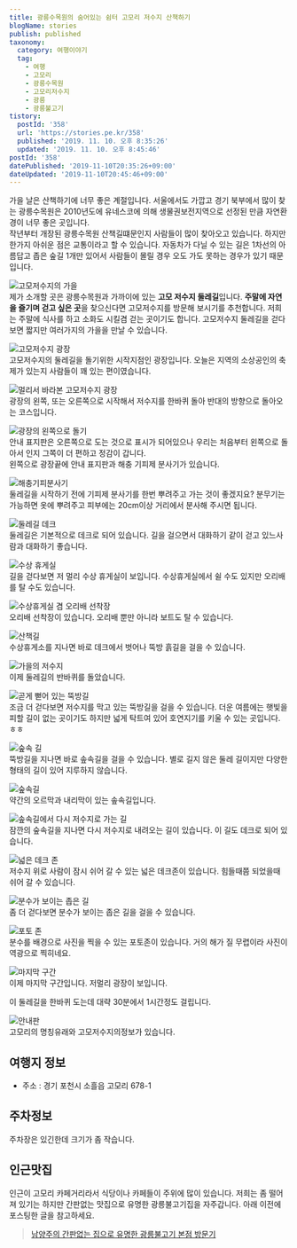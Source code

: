 ```yaml
---
title: 광릉수목원의 숨어있는 쉼터 고모리 저수지 산책하기
blogName: stories
publish: published
taxonomy:
  category: 여행이야기
  tag:
    - 여행
    - 고모리
    - 광릉수목원
    - 고모리저수지
    - 광릉
    - 광릉불고기
tistory:
  postId: '358'
  url: 'https://stories.pe.kr/358'
  published: '2019. 11. 10. 오후 8:35:26'
  updated: '2019. 11. 10. 오후 8:45:46'
postId: '358'
datePublished: '2019-11-10T20:35:26+09:00'
dateUpdated: '2019-11-10T20:45:46+09:00'
---
```


가을 날은 산책하기에 너무 좋은 계절입니다. 서울에서도 가깝고 경기 북부에서 많이 찾는 광릉수목원은 2010년도에 유네스코에 의해 생물권보전지역으로 선정된 만큼 자연환경이 너무 좋은 곳입니다.  
작년부터 개장된 광릉수목원 산책길떄문인지 사람들이 많이 찾아오고 있습니다. 하지만 한가지 아쉬운 점은 교통이라고 할 수 있습니다. 자동차가 다닐 수 있는 길은 1차선의 아름답고 좁은 숲길 1개만 있어서 사람들이 몰릴 경우 오도 가도 못하는 경우가 있기 때문입니다.

![고모저수지의 가을](images/2019-11-10-18-59-34.jpg)  
제가 소개할 곳은 광릉수목원과 가까이에 있는 **고모 저수지 둘레길**입니다. **주말에 자연을 즐기며 걷고 싶은 곳**을 찾으신다면 고모저수지를 방문해 보시기를 추천합니다. 저희는 주말에 식사를 하고 소화도 시킬겸 걷는 곳이기도 합니다.
고모저수지 둘레길을 걷다보면 짧지만 여러가지의 가을을 만날 수 있습니다.

![고모저수지 광장](images/2019-11-10-19-02-48.jpg)  
고모저수지의 둘레길을 돌기위한 시작지점인 광장입니다. 오늘은 지역의 소상공인의 축제가 있는지 사람들이 꽤 있는 편이였습니다.

![멀리서 바라본 고모저수지 광장](images/2019-11-10-19-04-11.jpg)  
광장의 왼쪽, 또는 오른쪽으로 시작해서 저수지를 한바퀴 돌아 반대의 방향으로 돌아오는 코스입니다.

![광장의 왼쪽으로 돌기](images/2019-11-10-19-06-10.jpg)  
안내 표지판은 오른쪽으로 도는 것으로 표시가 되어있으나 우리는 처음부터 왼쪽으로 돌아서 인지 그쪽이 더 편하고 정감이 갑니다.  
왼쪽으로 광장끝에 안내 표지판과 해충 기피제 분사기가 있습니다.

![해충기피분사기](images/2019-11-10-19-08-59.jpg)  
둘레길을 시작하기 전에 기피제 분사기를 한번 뿌려주고 가는 것이 좋겠지요? 분무기는 가능하면 옷에 뿌려주고 피부에는 20cm이상 거리에서 분사해 주시면 됩니다.

![둘레길 데크](images/2019-11-10-20-04-01.jpg)  
둘레길은 기본적으로 데크로 되어 있습니다. 길을 걸으면서 대화하기 같이 걷고 있느사람과 대화하기 좋습니다.

![수상 휴게실](images/2019-11-10-20-05-20.jpg)  
길을 걷다보면 저 멀리 수상 휴게실이 보입니다. 수상휴게실에서 쉴 수도 있지만 오리배를 탈 수도 있습니다.

![수상휴게실 겸 오리배 선착장](images/2019-11-10-20-10-18.jpg)  
오리배 선착장이 있습니다. 오리배 뿐만 아니라 보트도 탈 수 있습니다.

![산책길](images/2019-11-10-20-11-20.jpg)  
수상휴게소를 지나면 바로 데크에서 벗어나 뚝방 흙길을 걸을 수 있습니다.

![가을의 저수지](images/2019-11-10-20-13-46.jpg)  
이제 둘레길의 반바퀴를 돌았습니다.

![곧게 뻗어 있는 뚝방길](images/2019-11-10-20-14-46.jpg)  
조금 더 걷다보면 저수지를 막고 있는 뚝방길을 걸을 수 있습니다. 더운 여름에는 햇빛을 피할 길이 없는 곳이기도 하지만 넓게 탁트여 있어 호연지기를 키울 수 있는 곳입니다. ㅎㅎ

![숲속 길](images/2019-11-10-20-18-13.jpg)  
뚝방길을 지나면 바로 솦속길을 걸을 수 있습니다. 별로 길지 않은 둘레 길이지만 다양한 형태의 길이 있어 지루하지 않습니다.

![숲속길](images/2019-11-10-20-19-12.jpg)  
약간의 오르막과 내리막이 있는 솦속길입니다.

![솦속길에서 다시 저수지로 가는 길](images/2019-11-10-20-19-54.jpg)  
잠깐의 숲속길을 지나면 다시 저수지로 내려오는 길이 있습니다. 이 길도 데크로 되어 있습니다.

![넓은 데크 존](images/2019-11-10-20-21-06.jpg)  
저수지 위로 사람이 잠시 쉬어 갈 수 있는 넓은 데크존이 있습니다. 힘들때쯤 되었을때 쉬어 갈 수 있습니다.

![분수가 보이는 좁은 길](images/2019-11-10-20-22-53.jpg)  
좀 더 걷다보면 분수가 보이는 좁은 길을 걸을 수 있습니다.

![포토 존](images/2019-11-10-20-24-03.jpg)  
분수를 배경으로 사진을 찍을 수 있는 포토존이 있습니다. 거의 해가 질 무렵이라 사진이 역광으로 찍히네요.

![마지막 구간](images/2019-11-10-20-26-25.jpg)  
이제 마지막 구간입니다. 저멀리 광장이 보입니다.

이 둘레길을 한바퀴 도는데 대략 30분에서 1시간정도 걸립니다.

![안내판](images/2019-11-10-20-34-13.jpg)  
고모리의 명칭유래와 고모저수지의정보가 있습니다.

## 여행지 정보

- 주소 : 경기 포천시 소흘읍 고모리 678-1

## 주차정보

주차장은 있긴한데 크기가 좀 작습니다.

## 인근맛집

인근이 고모리 카페거리라서 식당이나 카페들이 주위에 많이 있습니다.
저희는 좀 떨어져 있기는 하지만 간판없는 맛집으로 유명한 광릉불고기집을 자주갑니다.
아래 이전에 포스팅한 글을 참고하세요.

> [남양주의 간판없는 집으로 유명한 광릉불고기 본점 방문기](https://stories.pe.kr/275)
